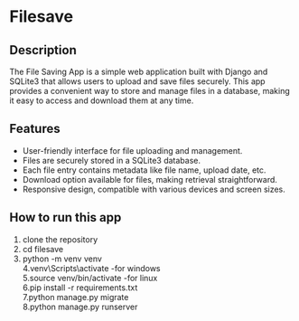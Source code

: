 # Filesave
## Description

The File Saving App is a simple web application built with Django and SQLite3 that allows users to upload and save files securely. This app provides a convenient way to store and manage files in a database, making it easy to access and download them at any time.

## Features

- User-friendly interface for file uploading and management.
- Files are securely stored in a SQLite3 database.
- Each file entry contains metadata like file name, upload date, etc.
- Download option available for files, making retrieval straightforward.
- Responsive design, compatible with various devices and screen sizes.
  
## How to run this app
1. clone the repository <br>
2. cd filesave <br>
3. python -m venv venv <br>
4.venv\Scripts\activate -for windows<br>
5.source venv/bin/activate -for linux<br>
6.pip install -r requirements.txt <br>
7.python manage.py migrate <br>
8.python manage.py runserver <br>



